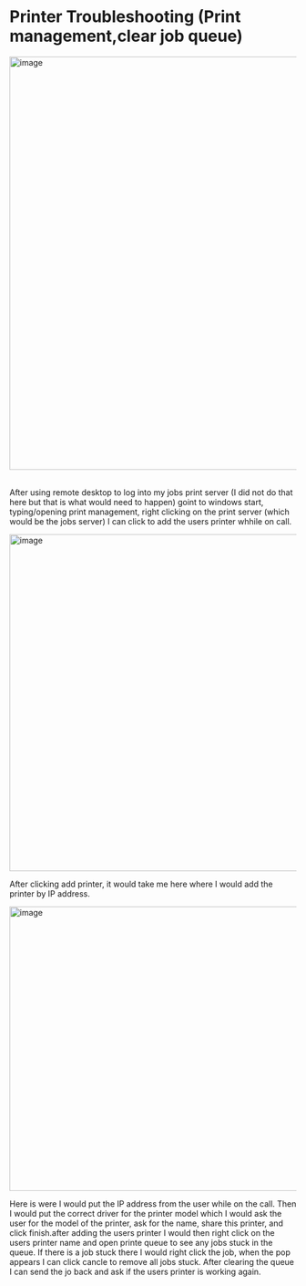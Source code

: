 # Printer Troubleshooting (Print management,clear job queue) 
<img width="947" height="725" alt="image" src="https://github.com/user-attachments/assets/5509be2b-8582-44e6-aad5-76f0c6731a90" />   </p>  
After using remote desktop to log into my jobs print server (I did not do that here but that is what would need to happen) goint to windows start, typing/opening print management, right clicking on the print server (which would be the jobs server) I can click to add the users printer whhile on call. </p> </p> 
<img width="672" height="591" alt="image" src="https://github.com/user-attachments/assets/29e086fc-7753-4d7c-a588-1583e84b2b84" /> </p> </p> 
After clicking add printer, it would take me here where I would add the printer by IP address. <p/> <p/> 
<img width="716" height="499" alt="image" src="https://github.com/user-attachments/assets/360263ea-2ab5-4fd3-b156-599eae8bbcf9" /> <p/> </P> 
Here is were I would put the IP address from the user while on the call. Then I would put the correct driver for the printer model which I would ask the user for the model of the printer, ask for the name, share this printer, and click finish.after adding the users printer I would then right click on the users printer name and open printe queue to see any jobs stuck in the queue. If there is a job stuck there I would right click the job, when the pop appears I can click cancle to remove all jobs stuck. After clearing the queue I can send the jo back and ask if the users printer is working again. 
